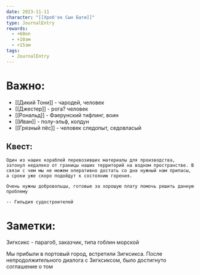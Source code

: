 ```yaml
---
date: 2023-11-11
character: "[[Хроб'ок Сын Бати]]"
type: JournalEntry
rewards:
  - +60оп
  - +10зм
  - +15зм
tags:
  - JournalEntry
---
```

# Важно:
- [[Дикий Тони]] - чародей, человек
- [[Джестер]] - рога? человек
- [[Рональд]] - Фаерунский тифлинг, воин
- [[Иван]] - полу-эльф, колдун
- [[Грязный пёс]] - человек следопыт, седовласый
## Квест:
```
Один из наших кораблей перевозивших материалы для производства, затонул недалеко от границы наших территорий на водном пространстве. В связи с чем мы не можем оперативно достать со дна нужный нам припасы, а сроки уже скоро подойдут к состоянию горения.

Очень нужны добровольцы, готовые за хорошую плату помочь решить данную проблему

-- Гильдия судостроителей
```
# Заметки:
Зигксикс - парагоб, заказчик, типа гоблин морской

Мы прибыли в портовый город, встретили Зигксикса. После непродолжительного диалога с Зигксиксом, было достигнуто соглашение о том 